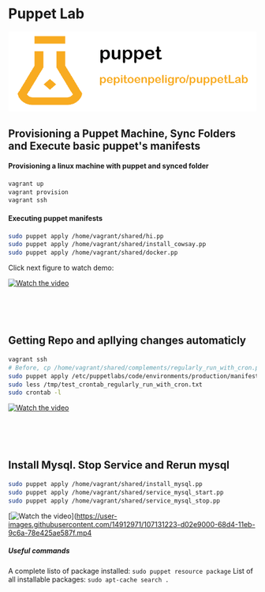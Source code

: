 # Puppet Lab


<p align="center">
  <img src="docs/imgs/logo.png" alt="logo"/>
</p>


## Provisioning a Puppet Machine, Sync Folders and Execute basic puppet's manifests

#### Provisioning a linux machine with puppet and synced folder
``` bash
vagrant up
vagrant provision
vagrant ssh
```

#### Executing puppet manifests
```bash
sudo puppet apply /home/vagrant/shared/hi.pp
sudo puppet apply /home/vagrant/shared/install_cowsay.pp
sudo puppet apply /home/vagrant/shared/docker.pp
```

Click next figure to watch demo:

[![Watch the video](https://www.3pixls.com/blog/wp-content/uploads/2016/04/youtubethumb.png)](https://user-images.githubusercontent.com/14912971/107124605-28e63480-68a5-11eb-9d3b-2aea3a8f8f16.mp4)


</br>
</br>
</br>

## Getting Repo and apllying changes automaticly 

```bash
vagrant ssh
# Before, cp /home/vagrant/shared/complements/regularly_run_with_cron.pp /etc/puppetlabs/code/environments/production/manifests/
sudo puppet apply /etc/puppetlabs/code/environments/production/manifests/regularly_run_with_cron.pp
sudo less /tmp/test_crontab_regularly_run_with_cron.txt
sudo crontab -l
```

[![Watch the video](https://www.3pixls.com/blog/wp-content/uploads/2016/04/youtubethumb.png)](https://user-images.githubusercontent.com/14912971/107126826-787f2d00-68b2-11eb-814d-c1ec7f882075.mp4)

</br>
</br>
</br>

## Install Mysql. Stop Service and Rerun mysql
```bash
sudo puppet apply /home/vagrant/shared/install_mysql.pp
sudo puppet apply /home/vagrant/shared/service_mysql_start.pp
sudo puppet apply /home/vagrant/shared/service_mysql_stop.pp
```

[![Watch the video](https://www.3pixls.com/blog/wp-content/uploads/2016/04/youtubethumb.png)](https://user-images.githubusercontent.com/14912971/107131223-d02e9000-68d4-11eb-9c6a-78e425ae587f.mp4

##### Useful commands
A complete listo of package installed: `sudo puppet resource package`
List of all installable packages: `sudo apt-cache search .`
